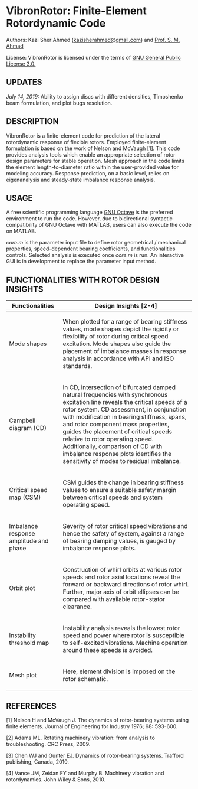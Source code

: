 # VibronRotor: Finite-Element Rotordynamic Code
Authors: Kazi Sher Ahmed (kazisherahmed@gmail.com) and [Prof. S. M. Ahmad]( https://www.giki.edu.pk/Faculty/Professor-S-M-Ahmad)

License: VibronRotor is licensed under the terms of [GNU General Public License 3.0.]( https://www.gnu.org/licenses/gpl-3.0.txt)

## UPDATES
*July 14, 2019:* Ability to assign discs with different densities, Timoshenko beam formulation, and plot bugs resolution.

## DESCRIPTION
VibronRotor is a finite-element code for prediction of the lateral rotordynamic response of flexible rotors. Employed finite-element formulation is based on the work of Nelson and McVaugh [1]. This code provides analysis tools which enable an appropriate selection of rotor design parameters for stable operation. Mesh approach in the code limits the element length-to-diameter ratio within the user-provided value for modeling accuracy. Response prediction, on a basic level, relies on eigenanalysis and steady-state imbalance response analysis. 

## USAGE
A free scientific programming language [GNU Octave](https://www.gnu.org/software/octave/#install) is the preferred environment to run the code. However, due to bidirectional syntactic compatibility of GNU Octave with MATLAB, users can also execute the code on MATLAB.

*core.m* is the parameter input file to define rotor geometrical / mechanical properties, speed-dependent bearing coefficients, and functionalities controls. Selected analysis is executed once *core.m* is run. An interactive GUI is in development to replace the parameter input method.

## FUNCTIONALITIES WITH ROTOR DESIGN INSIGHTS

| Functionalities | Design Insights [2-4] |
| ------------------ |:----------:| 
| Mode shapes | <p align="left"> When plotted for a range of bearing stiffness values, mode shapes depict the rigidity or flexibility of rotor during critical speed excitation. Mode shapes also guide the placement of imbalance masses in response analysis in accordance with API and ISO standards. |
| Campbell diagram (CD) | <p align="left"> In CD, intersection of bifurcated damped natural frequencies with synchronous excitation line reveals the critical speeds of a rotor system. CD assessment, in conjunction with modification in bearing stiffness, spans, and rotor component mass properties, guides the placement of critical speeds relative to rotor operating speed. Additionally, comparison of CD with imbalance response plots identifies the sensitivity of modes to residual imbalance. |
| Critical speed map (CSM) | <p align="left"> CSM guides the change in bearing stiffness values to ensure a suitable safety margin between critical speeds and system operating speed. |
| Imbalance response amplitude and phase | <p align="left"> Severity of rotor critical speed vibrations and hence the safety of system, against a range of bearing damping values, is gauged by imbalance response plots. |
| Orbit plot | <p align="left"> Construction of whirl orbits at various rotor speeds and rotor axial locations reveal the forward or backward directions of rotor whirl. Further, major axis of orbit ellipses can be compared with available rotor-stator clearance. |
| Instability threshold map | <p align="left"> Instability analysis reveals the lowest rotor speed and power where rotor is susceptible to self-excited vibrations. Machine operation around these speeds is avoided. |
| Mesh plot | <p align="left"> Here,  element division is imposed on the rotor schematic. | 

## REFERENCES
[1] Nelson H and McVaugh J. The dynamics of rotor-bearing systems using finite elements. Journal of Engineering for Industry 1976; 98: 593-600.

[2] Adams ML. Rotating machinery vibration: from analysis to troubleshooting. CRC Press, 2009.

[3] Chen WJ and Gunter EJ. Dynamics of rotor-bearing systems. Trafford publishing, Canada, 2010.

[4] Vance JM, Zeidan FY and Murphy B. Machinery vibration and rotordynamics. John Wiley & Sons, 2010.

